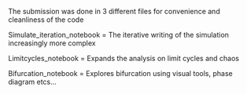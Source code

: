 The submission was done in 3 different files for convenience and cleanliness of the code

Simulate_iteration_notebook = The iterative writing of the simulation increasingly more complex

Limitcycles_notebook = Expands the analysis on limit cycles and chaos

Bifurcation_notebook = Explores bifurcation using visual tools, phase diagram etcs...

